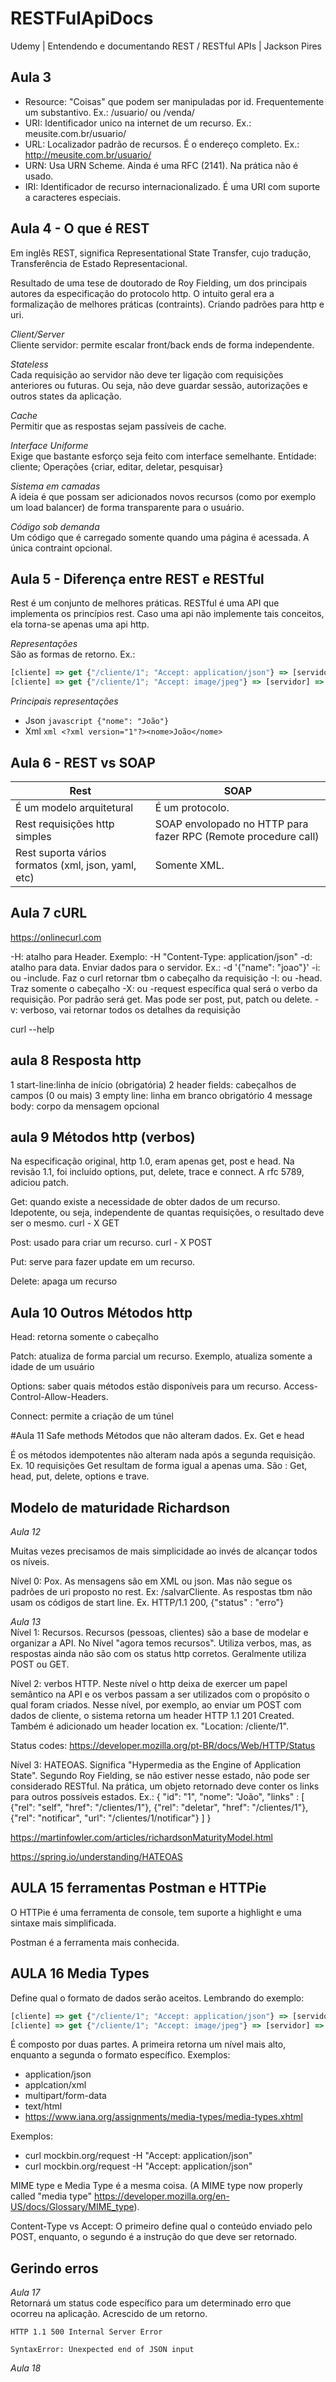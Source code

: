 # RESTFulApiDocs
Udemy | Entendendo e documentando REST / RESTful APIs | Jackson Pires

## Aula 3
- Resource: "Coisas" que podem ser manipuladas por id. Frequentemente um substantivo. Ex.: /usuario/ ou /venda/
- URI: Identificador unico na internet de um recurso. Ex.: meusite.com.br/usuario/
- URL: Localizador padrão de recursos. É o endereço completo. Ex.: http://meusite.com.br/usuario/
- URN: Usa URN Scheme. Ainda é uma RFC (2141). Na prática não é usado.
- IRI: Identificador de recurso internacionalizado. É uma URI com suporte a caracteres especiais.

## Aula 4 - O que é REST
Em inglês REST, significa Representational State Transfer, cujo tradução, Transferência de Estado Representacional.

Resultado de uma tese de doutorado de Roy Fielding, um dos principais autores da especificação do protocolo http. O intuito geral era a formalização de melhores práticas (contraints). Criando padrões para http e uri.

*Client/Server* <br/>
Cliente servidor: permite escalar front/back ends de forma independente.

*Stateless* <br/>
Cada requisição ao servidor não deve ter ligação com requisições anteriores ou futuras. Ou seja, não deve guardar sessão, autorizações e outros states da aplicação.

*Cache* <br/>
Permitir que as respostas sejam passíveis de cache.

*Interface Uniforme* <br/>
Exige que bastante esforço seja feito com interface semelhante. Entidade: cliente; Operações {criar, editar, deletar, pesquisar}

*Sistema em camadas* <br/>
A ideia é que possam ser adicionados novos recursos (como por exemplo um load balancer) de forma transparente para o usuário.

*Código sob demanda* <br/>
Um código que é carregado somente quando uma página é acessada. A única contraint opcional.


## Aula 5 - Diferença entre REST e RESTful
Rest é um conjunto de melhores práticas. RESTful é uma API que implementa os princípios rest. Caso uma api não implemente tais conceitos, ela torna-se apenas uma api http.

*Representações* <br/>
São as formas de retorno. Ex.:<br/>
```javascript
[cliente] => get {"/cliente/1"; "Accept: application/json"} => [servidor] => {"nome": "João da Silva"}
[cliente] => get {"/cliente/1"; "Accept: image/jpeg"} => [servidor] => {imagem}
```

*Principais representações*<br/>
- Json ```javascript {"nome": "João"}```
- Xml ```xml <?xml version="1"?><nome>João</nome>```

## Aula 6 - REST vs SOAP
 Rest | SOAP 
 -----|------
É um modelo arquitetural |  É um protocolo.
Rest requisições http simples| SOAP envolopado no HTTP para fazer RPC (Remote procedure call)
Rest suporta vários formatos (xml, json, yaml, etc)| Somente XML.

## Aula 7 cURL
https://onlinecurl.com

-H: atalho para Header. Exemplo: -H "Content-Type: application/json"
-d: atalho para data. Enviar dados para o servidor. Ex.: -d '{"name": "joao"}'
-i: ou -include. Faz o curl retornar tbm o cabeçalho da requisição 
-I: ou -head. Traz somente o cabeçalho
-X: ou -request específica qual será o verbo da requisição. Por padrão será get. Mas pode ser post, put, patch ou delete. 
-v: verboso, vai retornar todos os detalhes da requisição 

curl --help 

## aula 8 Resposta http 
1 start-line:linha de início (obrigatória) 
2 header fields: cabeçalhos de campos (0 ou mais) 
3 empty line: linha em branco obrigatório 
4 message body: corpo da mensagem opcional 

## aula 9 Métodos http (verbos) 
Na especificação original, http 1.0, eram apenas get, post e head. Na revisão 1.1, foi incluído options, put, delete, trace e connect. A rfc 5789, adiciou patch. 

Get: quando existe a necessidade de obter dados de um recurso. Idepotente, ou seja, independente de quantas requisições, o resultado deve ser o mesmo. curl - X GET

Post: usado para criar um recurso. curl - X POST

Put: serve para fazer update em um recurso. 

Delete: apaga um recurso

## Aula 10 Outros Métodos http
Head: retorna somente o cabeçalho

Patch: atualiza de forma parcial um recurso. Exemplo, atualiza somente a idade de um usuário

Options: saber quais métodos estão disponíveis para um recurso. Access-Control-Allow-Headers. 

Connect: permite a criação de um túnel
 
 #Aula 11 Safe methods 
 Métodos que não alteram dados. Ex. Get e head 
 
 É os métodos idempotentes não alteram nada após a segunda requisição. Ex. 10 requisições Get resultam de forma igual a apenas uma. São : Get, head, put, delete, options e trave. 
 
 ## Modelo de maturidade Richardson 
*Aula 12*
 
Muitas vezes precisamos de mais simplicidade ao invés de alcançar todos os níveis. 
 
Nível 0: Pox. As mensagens são em XML ou json. Mas não segue os padrões de uri proposto no rest. Ex: /salvarCliente. As respostas tbm não usam os códigos de start line. Ex. HTTP/1.1 200, {"status" : "erro"} 

*Aula 13* <br />
Nível 1: Recursos. Recursos (pessoas, clientes) são a base de modelar e organizar a API. No Nível "agora temos recursos". Utiliza verbos, mas, as respostas ainda não são com os status http corretos. Geralmente utiliza POST ou GET.
 
Nível 2: verbos HTTP. Neste nível o http deixa de exercer um papel semântico na API e os verbos passam a ser utilizados com o propósito o qual foram criados. Nesse nível, por exemplo, ao enviar um POST com dados de cliente, o sistema retorna um header HTTP 1.1 201 Created. Também é adicionado um header location ex. "Location: /cliente/1".

Status codes:
https://developer.mozilla.org/pt-BR/docs/Web/HTTP/Status

 Nível 3: HATEOAS. Significa "Hypermedia as the Engine of Application State". Segundo Roy Fielding, se não estiver nesse estado, não pode ser considerado RESTful. Na prática, um objeto retornado deve conter os links para outros possíveis estados. Ex.: 
{
  "id": "1", 
  "nome": "João", 
  "links" : [ 
    {"rel": "self", "href": "/clientes/1"}, 
    {"rel": "deletar", "href": "/clientes/1"}, 
    {"rel": "notificar", "url": "/clientes/1/notificar"} 
  ]
}

https://martinfowler.com/articles/richardsonMaturityModel.html

https://spring.io/understanding/HATEOAS 

## AULA 15 ferramentas Postman e HTTPie

O HTTPie é uma ferramenta de console, tem suporte a highlight e uma sintaxe mais simplificada. 

Postman é a ferramenta mais conhecida. 

## AULA 16 Media Types

Define qual o formato de dados serão aceitos. Lembrando do exemplo:
```javascript
[cliente] => get {"/cliente/1"; "Accept: application/json"} => [servidor] => {"nome": "João da Silva"}
[cliente] => get {"/cliente/1"; "Accept: image/jpeg"} => [servidor] => {imagem}
```
É composto por duas partes. A primeira retorna um nível mais alto, enquanto a segunda o formato específico. Exemplos:
- application/json
- applcation/xml
- multipart/form-data
- text/html
- https://www.iana.org/assignments/media-types/media-types.xhtml

Exemplos:
- curl mockbin.org/request -H "Accept: application/json"
- curl mockbin.org/request -H "Accept: application/json"

MIME type e Media Type é a mesma coisa. (A MIME type now properly called "media type" https://developer.mozilla.org/en-US/docs/Glossary/MIME_type).

Content-Type vs Accept: O primeiro define qual o conteúdo enviado pelo POST, enquanto, o segundo é a instrução do que deve ser retornado.

## Gerindo erros

*Aula 17* <br/>
Retornará um status code específico para um determinado erro que ocorreu na aplicação. Acrescido de um retorno.

```
HTTP 1.1 500 Internal Server Error

SyntaxError: Unexpected end of JSON input
```

*Aula 18* <br/>
